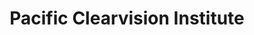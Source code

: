 ---
title: "Pacific Clearvision Institute"
url: /cottage-grove/pacific-clearvision-institute/
shop: optician
---